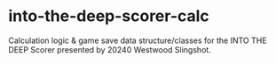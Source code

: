 # into-the-deep-scorer-calc
Calculation logic &amp; game save data structure/classes for the INTO THE DEEP Scorer presented by 20240 Westwood Slingshot.
